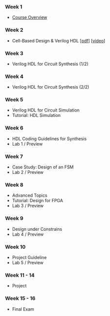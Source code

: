 ### Week 1
* [Course Overview](https://kau365-my.sharepoint.com/:p:/g/personal/taehwan_kim_kau_ac_kr/EcIc19zXPnxPv1dta3JYcrEB4FGkN1Z8GwCIKJo4xfnDQw?e=tFogYQ)

### Week 2
* Cell-Based Design & Verilog HDL 
  [[pdf](https://kau365-my.sharepoint.com/:b:/g/personal/taehwan_kim_kau_ac_kr/ETaJGtwZgwlJvpkI85QXs8YBNJpJhZeHxx5C564iyOqo4Q?e=kdfhif)]
  [[video](https://kau365-my.sharepoint.com/:p:/g/personal/taehwan_kim_kau_ac_kr/EeWaxSbSX2FPq5etSZQNxcoBE_EaB8nwNU0u38IKJ_PDEA?e=AZX8nk)]

### Week 3
* Verilog HDL for Circuit Synthesis (1/2)

### Week 4
* Verilog HDL for Circuit Synthesis (2/2)

### Week 5
* Verilog HDL for Circuit Simulation
* Tutorial: HDL Simulation 

### Week 6
* HDL Coding Guidelines for Synthesis
* Lab 1 / Preview

### Week 7
* Case Study: Design of an FSM
* Lab 2 / Preview

### Week 8
* Advanced Topics
* Tutorial: Design for FPGA
* Lab 3 / Preview

### Week 9
* Design under Constrains
* Lab 4 / Preview

### Week 10
* Project Guideline
* Lab 5 / Preview

### Week 11 - 14
* Project

### Week 15 - 16
* Final Exam
